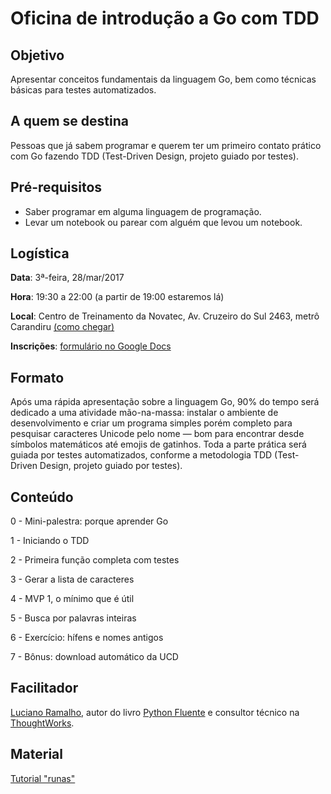 # Oficina de introdução a Go com TDD

## Objetivo

Apresentar conceitos fundamentais da linguagem Go, bem como técnicas básicas para testes automatizados.

## A quem se destina

Pessoas que já sabem programar e querem ter um primeiro contato prático com Go fazendo TDD (Test-Driven Design, projeto guiado por testes).

##  Pré-requisitos

* Saber programar em alguma linguagem de programação.
* Levar um notebook ou parear com alguém que levou um notebook.

## Logística

__Data__: 3ª-feira, 28/mar/2017

__Hora__: 19:30 a 22:00 (a partir de 19:00 estaremos lá)

__Local__: Centro de Treinamento da Novatec, Av. Cruzeiro do Sul 2463, metrô Carandiru [(como chegar)](http://ctnovatec.com.br/como-chegar/)

__Inscrições__: [formulário no Google Docs](https://goo.gl/forms/K4lY4bbd9InSbUyf2)

## Formato

Após uma rápida apresentação sobre a linguagem Go, 90% do tempo será dedicado a uma atividade mão-na-massa: instalar o ambiente de desenvolvimento e criar um programa simples porém completo para pesquisar caracteres Unicode pelo nome — bom para encontrar desde símbolos matemáticos até emojis de gatinhos. Toda a parte prática será guiada por testes automatizados, conforme a metodologia TDD (Test-Driven Design, projeto guiado por testes).

## Conteúdo

0 - Mini-palestra: porque aprender Go

1 - Iniciando o TDD

2 - Primeira função completa com testes

3 - Gerar a lista de caracteres

4 - MVP 1, o mínimo que é útil

5 - Busca por palavras inteiras

6 - Exercício: hífens e nomes antigos

7 - Bônus: download automático da UCD

## Facilitador

[Luciano Ramalho](https://twitter.com/ramalhoorg), autor do livro [Python Fluente](https://novatec.com.br/livros/pythonfluente/) e consultor técnico na [ThoughtWorks](https://www.thoughtworks.com/).

## Material

[Tutorial "runas"](index)
